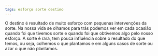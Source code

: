 ```yaml
---
tags: esforço sorte destino
---
```

O destino é resultado de muito esforço com pequenas intervenções da sorte. Na nossa vida se olhamos para trás podemos ver em cada ocasião quando foi que tivemos sorte e quando foi que obtivemos algo pelo nosso esforço. A sorte é rara, tem pouca influência sobre o resultado do que temos, ou seja, colhemos o que plantamos e em alguns casos de sorte ou azar o que não plantamos.

